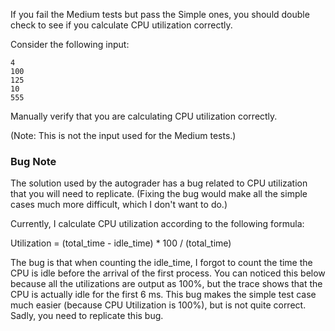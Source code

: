 If you fail the Medium tests but pass the Simple ones, you should double check
to see if you calculate CPU utilization correctly.

Consider the following input:
```
4
100
125
10
555
```

Manually verify that you are calculating CPU utilization correctly.

(Note: This is not the input used for the Medium tests.)

### Bug Note
The solution used by the autograder has a bug related to CPU utilization that
you will need to replicate.  (Fixing the bug would make all the simple cases
much more difficult, which I don't want to do.)

Currently, I calculate CPU utilization according to the following formula:

Utilization = (total_time - idle_time) * 100 / (total_time)

The bug is that when counting the idle_time, I forgot to count the time the
CPU is idle before the arrival of the first process.  You can noticed
this below because all the utilizations are output as 100%, but the trace
shows that the CPU is actually idle for the first 6 ms.
This bug makes the simple
test case much easier (because CPU Utilization is 100%), but is not quite
correct.  Sadly, you need to replicate this bug.

